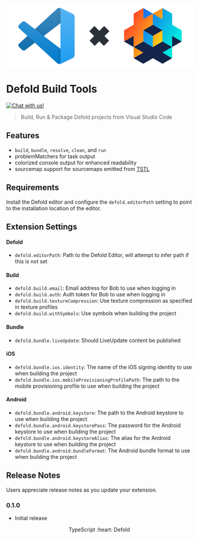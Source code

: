 <p align="center">
  <img src="images/header.png" alt="VS Code X Defold">
</p>

# Defold Build Tools
<a href="https://discord.gg/eukcq5m"><img alt="Chat with us!" src="https://img.shields.io/discord/766898804896038942.svg?colorB=7581dc&logo=discord&logoColor=white"></a>
> Build, Run & Package Defold projects from Visual Studio Code

## Features
- `build`, `bundle`, `resolve`, `clean`, and `run`
- problemMatchers for task output
- colorized console output for enhanced readability
- sourcemap support for sourcemaps emitted from [TSTL](https://github.com/TypeScriptToLua/TypeScriptToLua)

## Requirements

Install the Defold editor and configure the `defold.editorPath` setting to point to the installation location of the editor.

## Extension Settings

#### Defold

* `defold.editorPath`: Path to the Defold Editor, will attempt to infer path if this is not set

#### Build

* `defold.build.email`: Email address for Bob to use when logging in
* `defold.build.auth`: Auth token for Bob to use when logging in
* `defold.build.textureCompression`: Use texture compression as specified in texture profiles
* `defold.build.withSymbols`: Use symbols when building the project

#### Bundle

* `defold.bundle.liveUpdate`: Should LiveUpdate content be published

#### iOS

* `defold.bundle.ios.identity`: The name of the iOS signing identity to use when building the project
* `defold.bundle.ios.mobileProvisioningProfilePath`: The path to the mobile provisioning profile to use when building the project

#### Android

* `defold.bundle.android.keystore`: The path to the Android keystore to use when building the project
* `defold.bundle.android.keystorePass`: The password for the Android keystore to use when building the project
* `defold.bundle.android.keystoreAlias`: The alias for the Android keystore to use when building the project
* `defold.bundle.android.bundleFormat`: The Android bundle format to use when building the project

## Release Notes

Users appreciate release notes as you update your extension.

### 0.1.0

- Initial release

<p align="center" class="h4">
  TypeScript :heart: Defold
</p>
